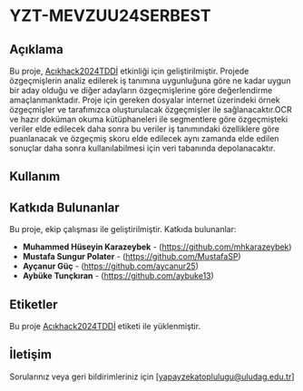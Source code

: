 # YZT-MEVZUU24SERBEST

## Açıklama
Bu proje, [Acıkhack2024TDDİ](#) etkinliği için geliştirilmiştir.
Projede özgeçmişlerin analiz edilerek iş tanımına uygunluğuna göre ne kadar uygun bir aday olduğu ve diğer adayların özgeçmişlerine göre değerlendirme amaçlanmanktadır. Proje için gereken dosyalar internet üzerindeki örnek özgeçmişler ve tarafımızca oluşturulacak özgeçmişler ile sağlanacaktır.OCR ve hazır doküman okuma kütüphaneleri ile segmentlere göre özgeçmişteki veriler elde edilecek daha sonra bu veriler iş tanımındaki özelliklere göre puanlanacak ve özgeçmiş skoru elde edilecek aynı zamanda elde edilen sonuçlar daha sonra kullanılabilmesi için veri tabanında depolanacaktır.

## Kullanım


## Katkıda Bulunanlar
Bu proje, ekip çalışması ile geliştirilmiştir. Katkıda bulunanlar:

- **Muhammed Hüseyin Karazeybek** - (https://github.com/mhkarazeybek)
- **Mustafa Sungur Polater** - (https://github.com/MustafaSP)
- **Ayçanur Güç** - (https://github.com/aycanur25)
- **Aybüke Tunçkıran** - (https://github.com/aybuke13)

## Etiketler
Bu proje [Acıkhack2024TDDİ](#) etiketi ile yüklenmiştir.

## İletişim
Sorularınız veya geri bildirimleriniz için [yapayzekatoplulugu@uludag.edu.tr]